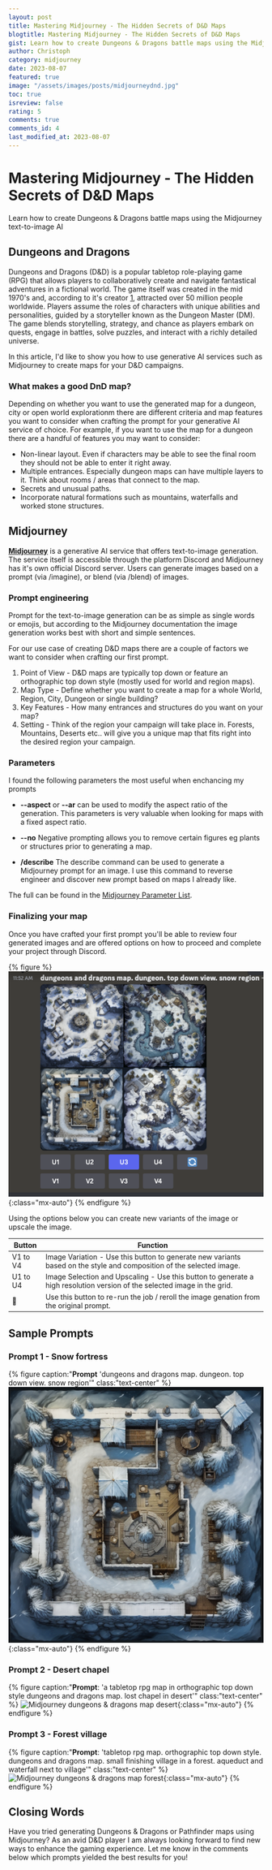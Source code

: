```yaml
---
layout: post
title: Mastering Midjourney - The Hidden Secrets of D&D Maps
blogtitle: Mastering Midjourney - The Hidden Secrets of D&D Maps
gist: Learn how to create Dungeons & Dragons battle maps using the Midjourney text-to-image AI
author: Christoph
category: midjourney
date: 2023-08-07
featured: true
image: "/assets/images/posts/midjourneydnd.jpg"
toc: true
isreview: false
rating: 5
comments: true
comments_id: 4
last_modified_at: 2023-08-07
---
```


# Mastering Midjourney - The Hidden Secrets of D&D Maps

Learn how to create Dungeons & Dragons battle maps using the Midjourney text-to-image AI

## Dungeons and Dragons

Dungeons and Dragons (D&D) is a popular tabletop role-playing game (RPG) that allows players to collaboratively create and navigate fantastical adventures in a fictional world. The game itself was created in the mid 1970's and, according to it's creator [1](https://www.nytimes.com/2022/05/21/style/dungeons-and-dragons.html), attracted over 50 million people worldwide. Players assume the roles of characters with unique abilities and personalities, guided by a storyteller known as the Dungeon Master (DM). The game blends storytelling, strategy, and chance as players embark on quests, engage in battles, solve puzzles, and interact with a richly detailed universe.

In this article, I'd like to show you how to use generative AI services such as Midjourney to create maps for your D&D campaigns.

### What makes a good DnD map?

Depending on whether you want to use the generated map for a dungeon, city or open world explorationm there are different criteria and map features you want to consider when crafting the prompt for your generative AI service of choice. For example, if you want to use the map for a dungeon there are a handful of features you may want to consider:

- Non-linear layout. Even if characters may be able to see the final room they should not be able to enter it right away.
- Multiple entrances. Especially dungeon maps can have multiple layers to it. Think about rooms / areas that connect to the map.
- Secrets and unusual paths.
- Incorporate natural formations such as mountains, waterfalls and worked stone structures.

## Midjourney

**[Midjourney](https://www.midjourney.com/)** is a generative AI service that offers text-to-image generation. The service itself is accessible through the platform Discord and Midjourney has it's own official Discord server. Users can generate images based on a prompt (via /imagine), or blend (via /blend) of images.

### Prompt engineering

Prompt for the text-to-image generation can be as simple as single words or emojis, but according to the Midjourney documentation the image generation works best with short and simple sentences.

For our use case of creating D&D maps there are a couple of factors we want to consider when crafting our first prompt.

1. Point of View - D&D maps are typically top down or feature an orthographic top down style (mostly used for world and region maps).
2. Map Type - Define whether you want to create a map for a whole World, Region, City, Dungeon or single building?
3. Key Features - How many entrances and structures do you want on your map?
4. Setting - Think of the region your campaign will take place in. Forests, Mountains, Deserts etc.. will give you a unique map that fits right into the desired region your campaign.

### Parameters

I found the following parameters the most useful when enchancing my prompts

- **--aspect** or **--ar** can be used to modify the aspect ratio of the generation. This parameters is very valuable when looking for maps with a fixed aspect ratio.

- **--no** Negative prompting allows you to remove certain figures eg plants or structures prior to generating a map.

- **/describe** The describe command can be used to generate a Midjourney prompt for an image. I use this command to reverse engineer and discover new prompt based on maps I already like.

The full can be found in the [Midjourney Parameter List](https://docs.midjourney.com/docs/parameter-list).

### Finalizing your map

Once you have crafted your first prompt you'll be able to review four generated images and are offered options on how to proceed and complete your project through Discord.

{% figure %}
![Midjourney dungeons & dragons discord options](/assets/images/posts/dnddiscord.png){:class="mx-auto"}
{% endfigure %}

Using the options below you can create new variants of the image or upscale the image.

| Button   | Function                                                                                                                 |
| -------- | ------------------------------------------------------------------------------------------------------------------------ |
| V1 to V4 | Image Variation - Use this button to generate new variants based on the style and composition of the selected image.     |
| U1 to U4 | Image Selection and Upscaling - Use this button to generate a high resolution version of the selected image in the grid. |
| 🔄       | Use this button to re-run the job / reroll the image genation from the original prompt.                                  |

## Sample Prompts

### Prompt 1 - Snow fortress

{% figure caption:"**Prompt** 'dungeons and dragons map. dungeon. top down view. snow region'" class:"text-center" %}
![Midjourney dungeons & dragons map snow](/assets/images/posts/dndsnow.png){:class="mx-auto"}
{% endfigure %}

### Prompt 2 - Desert chapel

{% figure caption:"**Prompt**: 'a tabletop rpg map in orthographic top down style dungeons and dragons map. lost chapel in desert'" class:"text-center" %}
![Midjourney dungeons & dragons map desert](/assets/images/posts/dnddesert.png){:class="mx-auto"}
{% endfigure %}

### Prompt 3 - Forest village

{% figure caption:"**Prompt**: 'tabletop rpg map. orthographic top down style. dungeons and dragons map. small finishing village in a forest. aqueduct and waterfall next to village'" class:"text-center" %}
![Midjourney dungeons & dragons map forest](/assets/images/posts/dndforest.png){:class="mx-auto"}
{% endfigure %}

## Closing Words

Have you tried generating Dungeons & Dragons or Pathfinder maps using Midjourney? As an avid D&D player I am always looking forward to find new ways to enhance the gaming experience. Let me know in the comments below which prompts yielded the best results for you!
